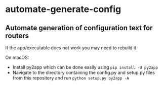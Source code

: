 # automate-generate-config
## Automate generation of configuration text for routers 

If the app/executable does not work you may need to rebuild it

On macOS: 
* Install py2app which can be done easily using `pip install -U py2app`
* Navigate to the directory containing the config.py and setup.py files from this repository and run `python setup.py py2app -A`
